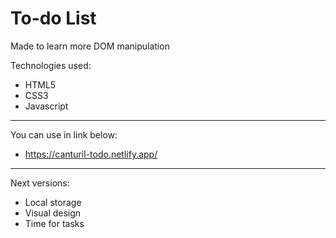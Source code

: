 # To-do List

Made to learn more DOM manipulation

Technologies used:
- HTML5
- CSS3
- Javascript

-----------------------------

You can use in link below: 
  - https://canturil-todo.netlify.app/

-----------------------------
Next versions:
- Local storage
- Visual design
- Time for tasks
